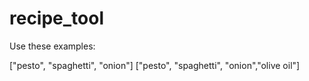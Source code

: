 # recipe_tool

Use these examples:

["pesto", "spaghetti", "onion"]
["pesto", "spaghetti", "onion","olive oil"]